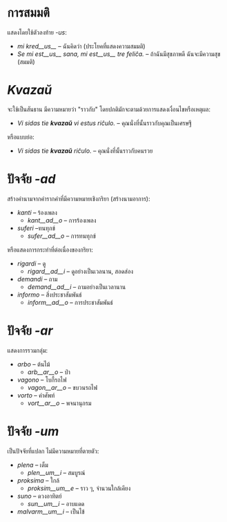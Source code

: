 # การสมมติ

แสดงโดยใช้ตัวลงท้าย *-us*:

- *mi kred__us__* – ฉันคิดว่า (ประโยคที่แสดงความสมมติ)
- *Se mi est__us__ sana, mi est__us__ tre feliĉa.* – ถ้าฉันมีสุขภาพดี ฉันจะมีความสุข (สมมติ)

# *Kvazaŭ*

จะใช้เป็นสันธาน มีความหมายว่า "ราวกับ" โดยปกติมักจะตามด้วยการแสดงเงื่อนไขหรือเหตุผล:

- *Vi sidas tie __kvazaŭ__ vi estus riĉulo.* – คุณนั่งที่นั้นราวกับคุณเป็นเศรษฐี

หรือแบบย่อ:

- *Vi sidas tie __kvazaŭ__ riĉulo.* – คุณนั่งที่นั้นราวกับคนรวย
 
# ปัจจัย *-ad*

สร้างคำนามจากคำรากคำที่มีความหมายเชิงกริยา (สร้างนามอาการ):

- *kanti* – ร้องเพลง
  - *kant__ad__o* – การร้องเพลง
- *suferi* –ทนทุกข์
	- *sufer__ad__o* – การทนทุกข์

หรือแสดงการกระทำที่ต่อเนื่องของกริยา:

- *rigardi* – ดู
  - *rigard__ad__i* – ดูอย่างเป็นเวลนาน, สอดส่อง
- *demandi* – ถาม
	- *demand__ad__i* – ถามอย่างเป็นเวลานาน
- *informo* – สิ่งประชาสัมพันธ์
	- *inform__ad__o* – การประชาสัมพันธ์

# ปัจจัย *-ar*

แสดงการรวมกลุ่ม:

- *arbo* – ต้นไม้
	- *arb__ar__o* – ป่า
- *vagono* – โบกี้รถไฟ
	- *vagon__ar__o* – ขบวนรถไฟ
- *vorto* – คำศัพท์
	- *vort__ar__o* – พจนานุกรม
 

# ปัจจัย *-um*

เป็นปัจจัยที่แปลก ไม่มีความหมายที่ตายตัว:

- *plena* – เต็ม
  -  *plen__um__i* – สมบูรณ์
- *proksima* – ใกล้
  -  *proksim__um__e* – ราว ๆ, จำนวนใกล้เคียง
- *suno* – ดวงอาทิตย์ 
	- *sun__um__i* – อาบแดด 
- *malvarm__um__i* – เป็นไข้
 
